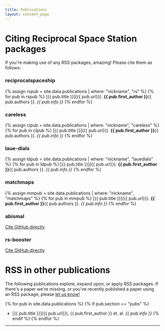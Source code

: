 ```yaml
---
title: Publications
layout: content_page
---
```


# Citing Reciprocal Space Station packages
If you're making use of any RSS packages, amazing! Please cite them as follows:

### reciprocalspaceship
{% assign rspub = site.data.publications | where: "nickname", "rs" %}
{% for pub in rspub %}
[{{ pub.title }}]({{ pub.url}}). **{{ pub.first_author }}**{{ pub.authors }}. *{{ pub.info }}*
{% endfor %}

### careless
{% assign clpub = site.data.publications | where: "nickname", "careless" %}
{% for pub in clpub %}
[{{ pub.title }}]({{ pub.url}}). **{{ pub.first_author }}**{{ pub.authors }}. *{{ pub.info }}*
{% endfor %}

### laue-dials
{% assign ldpub = site.data.publications | where: "nickname", "lauedials" %}
{% for pub in ldpub %}
[{{ pub.title }}]({{ pub.url}}). **{{ pub.first_author }}**{{ pub.authors }}. *{{ pub.info }}*
{% endfor %}

### matchmaps
{% assign mmpub = site.data.publications | where: "nickname", "matchmaps" %}
{% for pub in mmpub %}
[{{ pub.title }}]({{ pub.url}}). **{{ pub.first_author }}**{{ pub.authors }}. *{{ pub.info }}*
{% endfor %}

### abismal
[Cite GitHub directly](https://github.com/rs-station/abismal)

### rs-booster
[Cite GitHub directly](https://github.com/rs-station/rs-booster)


# RSS in other publications 
The following publications explore, expand upon, or apply RSS packages. If there's a paper we're missing, or you've recently published a paper using an RSS package, please [let us know!](/contact.html)

{% for pub in site.data.publications %}
{% if pub.section == "pubs" %}
 - [{{ pub.title }}]({{ pub.url}}), {{ pub.first_author }} et. al. *{{ pub.info }}*
{% endif %}
{% endfor %}

---